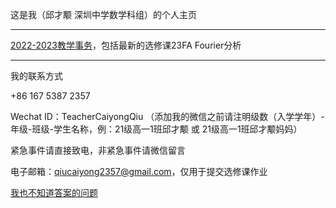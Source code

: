 这是我（邱才颙 深圳中学数学科组）的个人主页

------

[2022-2023教学事务](https://qiuszms.github.io/2022-2023)，包括最新的选修课23FA Fourier分析

------

我的联系方式

+86 167 5387 2357

Wechat ID：TeacherCaiyongQiu （添加我的微信之前请注明级数（入学学年）-年级-班级-学生名称，例：21级高一1班邱才颙 或 21级高一1班邱才颙妈妈）

紧急事件请直接致电，非紧急事件请微信留言

电子邮箱：qiucaiyong2357@gmail.com，仅用于提交选修课作业

[我也不知道答案的问题](https://qiuszms.github.io/Unknown)
